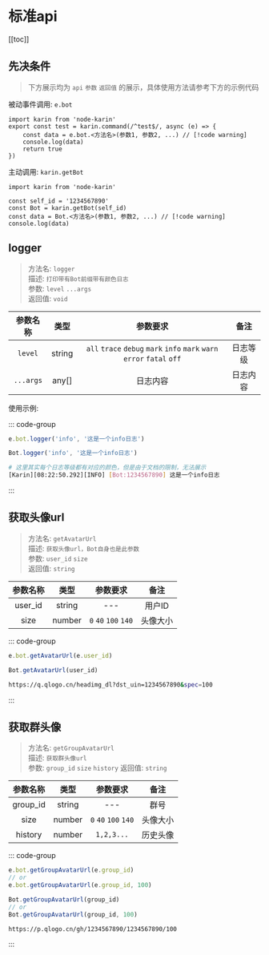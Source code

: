 # 标准api

[[toc]]

## 先决条件

> 下方展示均为 `api` `参数` `返回值` 的展示，具体使用方法请参考下方的示例代码

被动事件调用: `e.bot`

```JavaScript{3}
import karin from 'node-karin'
export const test = karin.command(/^test$/, async (e) => {
    const data = e.bot.<方法名>(参数1, 参数2, ...) // [!code warning]
    console.log(data)
    return true
})

```

主动调用: `karin.getBot`

```JavaScript{5}
import karin from 'node-karin'

const self_id = '1234567890'
const Bot = karin.getBot(self_id)
const data = Bot.<方法名>(参数1, 参数2, ...) // [!code warning]
console.log(data)

```

## logger

> 方法名: `logger`  
> 描述: `打印带有Bot前缀带有颜色日志`  
> 参数: `level` `...args`  
> 返回值: `void`

| 参数名称  |  类型  |                                参数要求                                 |   备注   |
| :-------: | :----: | :---------------------------------------------------------------------: | :------: |
|  `level`  | string | `all` `trace` `debug` `mark` `info` `mark` `warn` `error` `fatal` `off` | 日志等级 |
| `...args` | any[]  |                                日志内容                                 | 日志内容 |

使用示例:

::: code-group

```JavaScript [被动事件调用]
e.bot.logger('info', '这是一个info日志')
```

```JavaScript [主动事件调用]
Bot.logger('info', '这是一个info日志')
```

```bash [响应]
# 这里其实每个日志等级都有对应的颜色，但是由于文档的限制，无法展示
[Karin][08:22:50.292][INFO] [Bot:1234567890] 这是一个info日志
```

:::

## 获取头像url

> 方法名: `getAvatarUrl`  
> 描述: `获取头像url，Bot自身也是此参数`  
> 参数: `user_id` `size`  
> 返回值: `string`

| 参数名称 |  类型  |       参数要求       |   备注   |
| :------: | :----: | :------------------: | :------: |
| user_id  | string |         ---          |  用户ID  |
|   size   | number | `0` `40` `100` `140` | 头像大小 |

::: code-group

```JavaScript [被动事件调用]
e.bot.getAvatarUrl(e.user_id)
```

```JavaScript [主动事件调用]
Bot.getAvatarUrl(user_id)
```

```bash [响应]
https://q.qlogo.cn/headimg_dl?dst_uin=1234567890&spec=100
```

:::

## 获取群头像

> 方法名: `getGroupAvatarUrl`  
> 描述: `获取群头像url`  
> 参数: `group_id` `size` `history`
> 返回值: `string`

| 参数名称 |  类型  |       参数要求       |                     备注                      |
| :------: | :----: | :------------------: | :-------------------------------------------: |
| group_id | string |         ---          |                     群号                      |
|   size   | number | `0` `40` `100` `140` |                   头像大小                    |
| history  | number |      `1,2,3...`      | 历史头像<Badge type="warning" text="可选 " /> |

::: code-group

```JavaScript [被动事件调用]
e.bot.getGroupAvatarUrl(e.group_id)
// or
e.bot.getGroupAvatarUrl(e.group_id, 100)
```

```JavaScript [主动事件调用]
Bot.getGroupAvatarUrl(group_id)
// or
Bot.getGroupAvatarUrl(group_id, 100)
```

```bash [响应]
https://p.qlogo.cn/gh/1234567890/1234567890/100
```

:::

<!-- 
  /**
   * 获取群头像url 请使用`getGroupAvatarUrl`
   * @param group_id - 群号
   * @param size - 头像大小，默认`0`
   * @param history - 历史头像记录，默认`0`，若要获取历史群头像则填写1,2,3...
   * @returns 头像的url地址
   * @deprecated
   */
  getGroupAvatar (group_id: string, size?: 0 | 40 | 100 | 140, history?: number): string

 -->